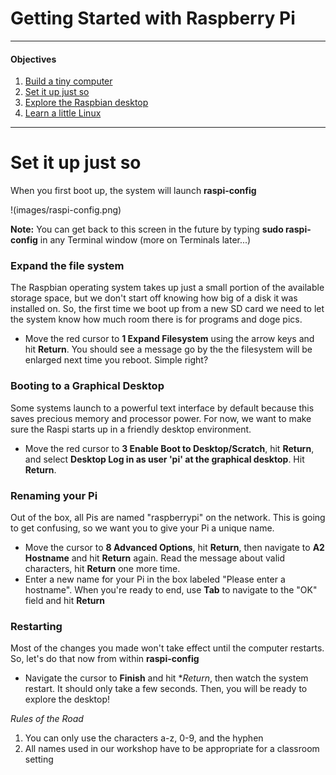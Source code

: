 Getting Started with Raspberry Pi
=================================

---
#### Objectives
1. [Build a tiny computer](01-build.md)
2. [Set it up just so](02-configuring.md)
3. [Explore the Raspbian desktop](03-raspbian-desktop.md)
4. [Learn a little Linux](04-linux-101.md)
---

# Set it up just so

When you first boot up, the system will launch **raspi-config**

!(images/raspi-config.png)

**Note:** You can get back to this screen in the future by typing **sudo raspi-config** in any Terminal window (more on Terminals later...)

### Expand the file system

The Raspbian operating system takes up just a small portion of the available storage space, but we don't start off knowing how big of a disk it was installed on. So, the first time we boot up from a new SD card we need to let the system know how much room there is for programs and doge pics. 

* Move the red cursor to **1 Expand Filesystem** using the arrow keys and hit **Return**. You should see a message go by the the filesystem will be enlarged next time you reboot. Simple right?

### Booting to a Graphical Desktop

Some systems launch to a powerful text interface by default because this saves precious memory and processor power. For now, we want to make sure the Raspi starts up in a friendly desktop environment. 

* Move the red cursor to **3 Enable Boot to Desktop/Scratch**, hit **Return**, and select **Desktop Log in as user 'pi' at the graphical desktop**. Hit **Return**.

### Renaming your Pi

Out of the box, all Pis are named "raspberrypi" on the network. This is going to get confusing, so we want you to give your Pi a unique name. 

* Move the cursor to **8 Advanced Options**, hit **Return**, then navigate to **A2 Hostname** and hit **Return** again. Read the message about valid characters, hit **Return** one more time. 
* Enter a new name for your Pi in the box labeled "Please enter a hostname". When you're ready to end, use **Tab** to navigate to the "OK" field and hit **Return**

### Restarting

Most of the changes you made won't take effect until the computer restarts. So, let's do that now from within **raspi-config**

* Navigate the cursor to **Finish** and hit **Return*, then watch the system restart. It should only take a few seconds. Then, you will be ready to explore the desktop!

*Rules of the Road*
1. You can only use the characters a-z, 0-9, and the hyphen
2. All names used in our workshop have to be appropriate for a classroom setting

